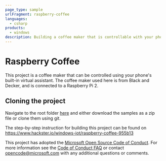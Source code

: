 ```yaml
---
page_type: sample
urlFragment: raspberry-coffee
languages:
  - csharp
products:
  - windows
description: Building a coffee maker that is controllable with your phone using Windows 10 IoT Core.
---
```


# Raspberry Coffee

This project is a coffee maker that can be controlled using your phone's built-in virtual assistant. The coffee maker used here is from Black and Decker, and is connected to a Raspberry Pi 2.

## Cloning the project

Navigate to the root folder [here](https://github.com/Microsoft/Windows-iotcore-samples) and either download the samples as a zip file or clone them using git.  

The step-by-step instruction for building this project can be found on https://www.hackster.io/windows-iot/raspberry-coffee-955b13

This project has adopted the [Microsoft Open Source Code of Conduct](https://opensource.microsoft.com/codeofconduct/). For more information see the [Code of Conduct FAQ](https://opensource.microsoft.com/codeofconduct/faq/) or contact [opencode@microsoft.com](mailto:opencode@microsoft.com) with any additional questions or comments.